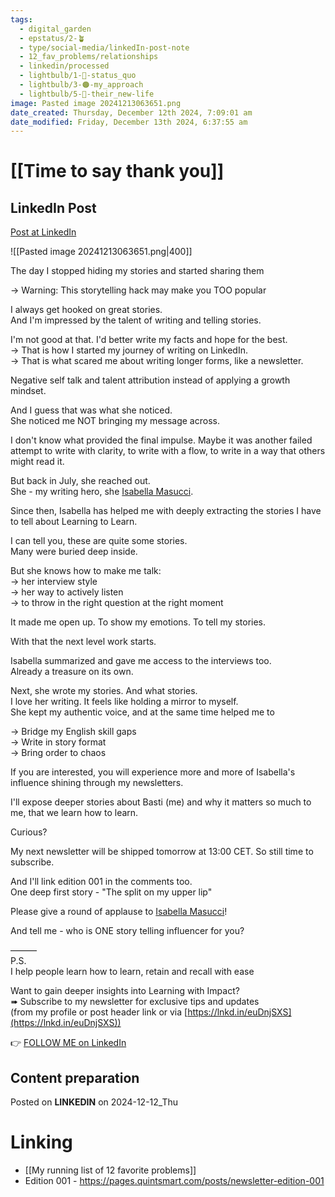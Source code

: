 ```yaml
---
tags:
  - digital_garden
  - epstatus/2-🪴
  - type/social-media/linkedIn-post-note
  - 12_fav_problems/relationships
  - linkedin/processed
  - lightbulb/1-🔴-status_quo
  - lightbulb/3-🟠-my_approach
  - lightbulb/5-🔵-their_new-life
image: Pasted image 20241213063651.png
date_created: Thursday, December 12th 2024, 7:09:01 am
date_modified: Friday, December 13th 2024, 6:37:55 am
---
```

# [[Time to say thank you]]
## LinkedIn Post
[Post at LinkedIn](https://www.linkedin.com/posts/sebastiankamilli_the-day-i-stopped-hiding-my-stories-and-started-activity-7272868009788989440-v1N_?utm_source=share&utm_medium=member_desktop)

![[Pasted image 20241213063651.png|400]]

The day I stopped hiding my stories and started sharing them  
  
→ Warning: This storytelling hack may make you TOO popular  
  
I always get hooked on great stories.  
And I'm impressed by the talent of writing and telling stories.  
  
I'm not good at that. I'd better write my facts and hope for the best.  
→ That is how I started my journey of writing on LinkedIn.  
→ That is what scared me about writing longer forms, like a newsletter.  
  
Negative self talk and talent attribution instead of applying a growth mindset.  
  
And I guess that was what she noticed.  
She noticed me NOT bringing my message across.  
  
I don't know what provided the final impulse. Maybe it was another failed attempt to write with clarity, to write with a flow, to write in a way that others might read it.  
  
But back in July, she reached out.  
She - my writing hero, she [Isabella Masucci](https://www.linkedin.com/in/isabella-masucci-79418080/).  
  
Since then, Isabella has helped me with deeply extracting the stories I have to tell about Learning to Learn.  
  
I can tell you, these are quite some stories.  
Many were buried deep inside.  
  
But she knows how to make me talk:  
→ her interview style  
→ her way to actively listen  
→ to throw in the right question at the right moment  
  
It made me open up. To show my emotions. To tell my stories.  
  
With that the next level work starts.  
  
Isabella summarized and gave me access to the interviews too.  
Already a treasure on its own.  
  
Next, she wrote my stories. And what stories.  
I love her writing. It feels like holding a mirror to myself.  
She kept my authentic voice, and at the same time helped me to  
  
→ Bridge my English skill gaps  
→ Write in story format  
→ Bring order to chaos  
  
If you are interested, you will experience more and more of Isabella's influence shining through my newsletters.  
  
I'll expose deeper stories about Basti (me) and why it matters so much to me, that we learn how to learn.  
  
Curious?  
  
My next newsletter will be shipped tomorrow at 13:00 CET. So still time to subscribe.  
  
And I'll link edition 001 in the comments too.  
One deep first story - "The split on my upper lip"  

Please give a round of applause to [Isabella Masucci](https://www.linkedin.com/in/isabella-masucci-79418080/)!  
  
And tell me - who is ONE story telling influencer for you?  

———  
P.S.  
I help people learn how to learn, retain and recall with ease  
  
Want to gain deeper insights into Learning with Impact?  
➠ Subscribe to my newsletter for exclusive tips and updates  
(from my profile or post header link or via [https://lnkd.in/euDnjSXS](https://lnkd.in/euDnjSXS))

👉 [FOLLOW ME on LinkedIn](https://www.linkedin.com/comm/mynetwork/discovery-see-all?usecase=PEOPLE_FOLLOWS&followMember=sebastiankamilli)

## Content preparation

Posted on **LINKEDIN** on 2024-12-12_Thu
# Linking
+ [[My running list of 12 favorite problems]]
+ Edition 001 - https://pages.quintsmart.com/posts/newsletter-edition-001